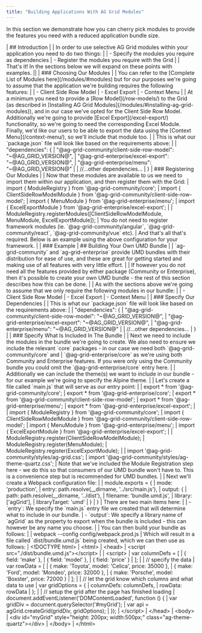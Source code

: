 ```yaml
---
title: "Building Applications With AG Grid Modules"
---
```


In this section we demonstrate how you can cherry pick modules to provide the features you need with a reduced application bundle size.

<framework-specific-section frameworks="frameworks">
| ## Introduction
|
| In order to use selective AG Grid modules within your application you need to do two things:
|
| - Specify the modules you require as dependencies
| - Register the modules you require with the Grid
|
| That's it! In the sections below we will expand on these points with examples.
||
| ### Choosing Our Modules
|
| You can refer to the [Complete List of Modules here](/modules/#modules) but for our purposes we're going to assume that the application we're building requires the following features:
|
| - Client Side Row Model
| - Excel Export
| - Context Menu
|
| At a minimum you need to provide a [Row Model](/row-models/) to the Grid (as described in [Installing AG Grid Modules](/modules/#installing-ag-grid-modules)), and in our case we've opted for the Client Side Row Model. Additionally we're going to provide [Excel Export](/excel-export/) functionality, so we're going to need the corresponding Excel Module. Finally, we'd like our users to be able to export the data using the [Context Menu](/context-menu/), so we'll include that module too.
|
| This is what our `package.json` file will look like based on the requirements above:
|
</framework-specific-section>

<framework-specific-section frameworks="frameworks">
<snippet transform={false}>
| "dependencies": {
|     "@ag-grid-community/client-side-row-model": "~@AG_GRID_VERSION@",
|     "@ag-grid-enterprise/excel-export": "~@AG_GRID_VERSION@",
|     "@ag-grid-enterprise/menu": "~@AG_GRID_VERSION@"
|
|     //...other dependencies...
| }
</snippet>
</framework-specific-section>

<framework-specific-section frameworks="frameworks">
| ### Registering Our Modules
|
| Now that these modules are available to us we need to import them within our application, and then register them with the Grid:
</framework-specific-section>

<framework-specific-section frameworks="frameworks">
<snippet transform={false}>
| import { ModuleRegistry } from '@ag-grid-community/core';
| import { ClientSideRowModelModule } from '@ag-grid-community/client-side-row-model';
| import { MenuModule } from '@ag-grid-enterprise/menu';
| import { ExcelExportModule } from '@ag-grid-enterprise/excel-export';
|
| ModuleRegistry.registerModules([ClientSideRowModelModule, MenuModule, ExcelExportModule]);
</snippet>
</framework-specific-section>

<framework-specific-section frameworks="frameworks">
<note>
| You do not need to register framework modules (ie. `@ag-grid-community/angular`, `@ag-grid-community/react`, `@ag-grid-community/vue` etc).
</note>
</framework-specific-section>

<framework-specific-section frameworks="frameworks">
| And that's all that's required. Below is an example using the above configuration for your framework.
| 
| ### Example
</framework-specific-section>

<framework-specific-section frameworks="frameworks">
<grid-example title='Using Modules' name='module-grid' type='multi' options='{ "enterprise": true, "modules": ["clientside", "menu", "excel"], "showCode": true }'></grid-example>
</framework-specific-section>

<framework-specific-section frameworks="javascript">
| ## Building Your Own UMD Bundle
|
| `ag-grid-community` and `ag-grid-enterprise` provide UMD bundles with their distribution for ease of use, and these are great for getting started and making use of all features with very little effort.
|
| If however you do not need all the features provided by either package (Community or Enterprise), then it's possible to create your own UMD bundle - the rest of this section describes how this can be done.
|
| As with the sections above we're going to assume that we only require the following modules in our bundle:
|
| - Client Side Row Model
| - Excel Export
| - Context Menu
|
| ### Specify Our Dependencies
|
| This is what our `package.json` file will look like based on the requirements above:
|
</framework-specific-section>

<framework-specific-section frameworks="javascript">
<snippet transform={false}>
| "dependencies": {
|     "@ag-grid-community/client-side-row-model": "~@AG_GRID_VERSION@",
|     "@ag-grid-enterprise/excel-export": "~@AG_GRID_VERSION@",
|     "@ag-grid-enterprise/menu": "~@AG_GRID_VERSION@"
|
|     //...other dependencies...
| }
</snippet>
</framework-specific-section>

<framework-specific-section frameworks="javascript">
|
| ### Specify What Is Included In The Bundle
|
| Next we need to include the modules in the bundle we're going to create. We also need to ensure we include the relevant `core` packages - in our case we need both `@ag-grid-community/core` and
| `@ag-grid-enterprise/core` as we're using both Community and Enterprise features. If you were only using the Community bundle you could omit the `@ag-grid-enterprise/core` entry here.
|
| Additionally we can include the theme(s) we want to include in our bundle - for our example we're going to specify the Alpine theme.
|
| Let's create a file called `main.js` that will serve as our entry point:
|
</framework-specific-section>

<framework-specific-section frameworks="javascript">
<snippet transform={false}>
| export * from '@ag-grid-community/core';
| export * from '@ag-grid-enterprise/core';
| export * from '@ag-grid-community/client-side-row-model';
| export * from '@ag-grid-enterprise/menu';
| export * from '@ag-grid-enterprise/excel-export';
|
| import { ModuleRegistry } from '@ag-grid-community/core';
| import { ClientSideRowModelModule } from '@ag-grid-community/client-side-row-model';
| import { MenuModule } from '@ag-grid-enterprise/menu';
| import { ExcelExportModule } from '@ag-grid-enterprise/excel-export';
|
| ModuleRegistry.register(ClientSideRowModelModule);
| ModuleRegistry.register(MenuModule);
| ModuleRegistry.register(ExcelExportModule);
|
| import '@ag-grid-community/styles/ag-grid.css';
| import '@ag-grid-community/styles/ag-theme-quartz.css';
</snippet>
</framework-specific-section>

<framework-specific-section frameworks="javascript">
| Note that we've included the Module Registration step here - we do this so that consumers of our UMD bundle won't have to. This is a convenience step but is recommended for UMD bundles.
|
| Next we'll create a Webpack configuration file:
|
</framework-specific-section>

<framework-specific-section frameworks="javascript">
<snippet transform={false}>
| module.exports = {
|     mode: 'production',
|     entry: path.resolve(__dirname, '../src/main.js'),
|     output: {
|         path: path.resolve(__dirname, '../dist'),
|         filename: 'bundle.umd.js',
|         library: ['agGrid'],
|         libraryTarget: 'umd'
|     }
| }
</snippet>
</framework-specific-section>

<framework-specific-section frameworks="javascript">
| There are two main items here:
|
| - `entry`: We specify the `main.js` entry file we created that will determine what to include in our bundle.
| - `output`: We specify a library name of `agGrid` as the property to export when the bundle is included - this can however be any name you choose.
|
| You can then build your bundle as follows:
|
</framework-specific-section>

<framework-specific-section frameworks="javascript">
<snippet transform={false} language="bash">
| webpack --config config/webpack.prod.js
</snippet>
</framework-specific-section>

<framework-specific-section frameworks="javascript">
| Which will result in a file called `dist/bundle.umd.js` being created, which we can then use as follows:
</framework-specific-section>

<framework-specific-section frameworks="javascript">
<snippet transform={false} language="html">
| &lt;!DOCTYPE html>
| &lt;html>
| &lt;head>
|     &lt;script src="./dist/bundle.umd.js">&lt;/script>
|
|     &lt;script>
|         var columnDefs = [
|             { field: 'make' },
|             { field: 'model' },
|             { field: 'price' }
|         ];
|
|         // specify the data
|         var rowData = [
|             { make: 'Toyota', model: 'Celica', price: 35000 },
|             { make: 'Ford', model: 'Mondeo', price: 32000 },
|             { make: 'Porsche', model: 'Boxster', price: 72000 }
|         ];
|
|         // let the grid know which columns and what data to use
|         var gridOptions = {
|             columnDefs: columnDefs,
|             rowData: rowData
|         };
|
|         // setup the grid after the page has finished loading
|         document.addEventListener('DOMContentLoaded', function () {
|             var gridDiv = document.querySelector('#myGrid');
|             var api = agGrid.createGrid(gridDiv, gridOptions);
|         });
|     &lt;/script>
| &lt;/head>
| &lt;body>
|     &lt;div id="myGrid" style="height: 200px; width:500px;" class="ag-theme-quartz">&lt;/div>
| &lt;/body>
| &lt;/html>
</snippet>
</framework-specific-section>